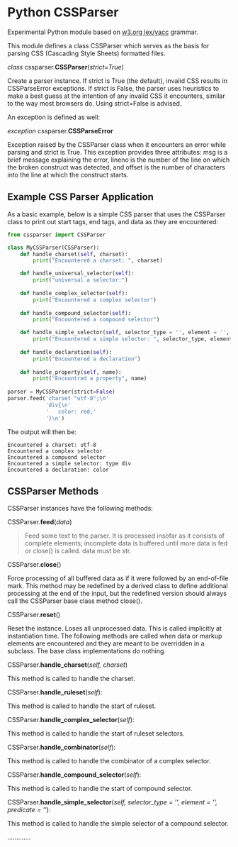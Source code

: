 Python CSSParser
======

Experimental Python module based on [w3.org lex/yacc][1] grammar.

This module defines a class CSSParser which serves as the basis for parsing CSS (Cascading Style Sheets) formatted files.

*class* cssparser.**CSSParser**(*strict=True*)

Create a parser instance. If strict is True (the default), invalid CSS results in CSSParseError exceptions. If strict is False, the parser uses heuristics to make a best guess at the intention of any invalid CSS it encounters, similar to the way most browsers do. Using strict=False is advised.

An exception is defined as well:

*exception* cssparser.**CSSParseError**

Exception raised by the CSSParser class when it encounters an error while parsing and strict is True. This exception provides three attributes: msg is a brief message explaining the error, lineno is the number of the line on which the broken construct was detected, and offset is the number of characters into the line at which the construct starts.


Example CSS Parser Application
------------------------------

As a basic example, below is a simple CSS parser that uses the CSSParser class to print out start tags, end tags, and data as they are encountered:

```python
from cssparser import CSSParser

class MyCSSParser(CSSParser):
    def handle_charset(self, charset):
        print("Encountered a charset: ", charset)

    def handle_universal_selector(self):
        print("universal a selector:")
    
    def handle_complex_selector(self):
        print("Encountered a complex selector")
        
    def handle_compound_selector(self):
        print("Encountered a compound selector")

    def handle_simple_selector(self, selector_type = '', element = '', predicate = ''):
        print("Encountered a simple selector: ", selector_type, element, predicate)
    
    def handle_declaration(self):
        print("Encountered a declaration")
    
    def handle_property(self, name):
        print("Encountred a property", name)
        
parser = MyCSSParser(strict=False)
parser.feed('charset "utf-8";\n'
            'div{\n'
            '   color: red;'
            '}\n')
```

The output will then be:

```
Encountered a charset: utf-8
Encountered a complex selector
Encountered a compuond selector
Encountered a simple selector: type div
Encountered a declaration: color
```

CSSParser Methods
-----------------

CSSParser instances have the following methods:


CSSParser.**feed**(_data_)

> Feed some text to the parser. It is processed insofar as it consists of complete elements; incomplete data is buffered until more data is fed or close() is called. data must be str.

CSSParser.**close**()

Force processing of all buffered data as if it were followed by an end-of-file mark. This method may be redefined by a derived class to define additional processing at the end of the input, but the redefined version should always call the CSSParser base class method close().

CSSParser.**reset**()

Reset the instance. Loses all unprocessed data. This is called implicitly at instantiation time.
The following methods are called when data or markup elements are encountered and they are meant to be overridden in a subclass. The base class implementations do nothing.

CSSParser.**handle_charset**(*self, charset*)
        
This method is called to handle the charset.

CSSParser.**handle_ruleset**(*self*):

This method is called to handle the start of ruleset.

CSSParser.**handle_complex_selector**(*self*):
    
This method is called to handle the start of ruleset selectors.

CSSParser.**handle_combinator**(*self*):
    
This method is called to handle the combinator of a complex selector.
            
CSSParser.**handle_compound_selector**(*self*):
    
This method is called to handle the start of compound selector.

CSSParser.**handle_simple_selector**(*self, selector_type = '', element = '', predicate = ''*):
    
This method is called to handle the simple selector of a compound selector.

.............


[1]: http://www.w3.org/TR/CSS21/grammar.html
